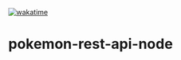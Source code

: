 [![wakatime](https://wakatime.com/badge/github/cdujardin4000/pokemon-rest-api-node.svg)](https://wakatime.com/badge/github/cdujardin4000/pokemon-rest-api-node)
# pokemon-rest-api-node
